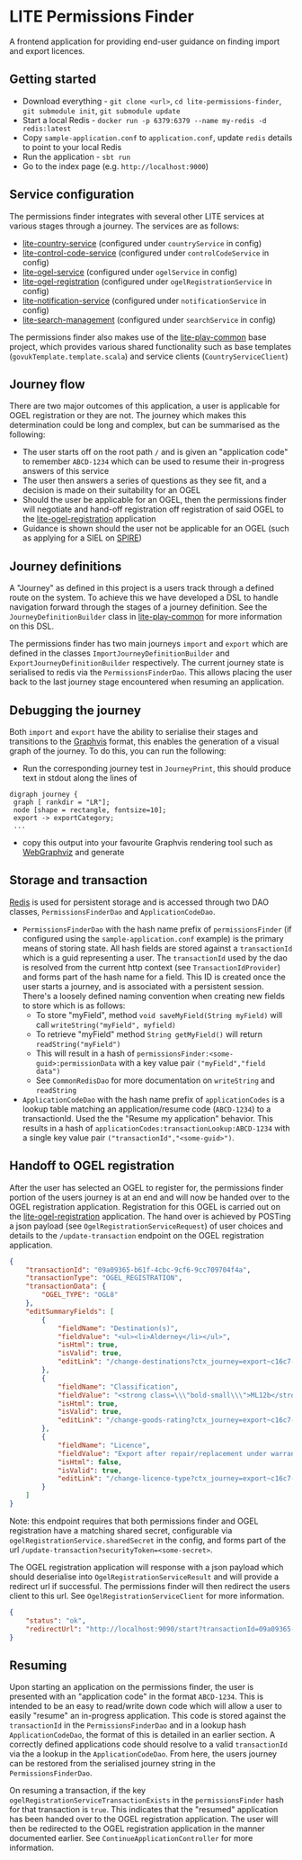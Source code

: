 # LITE Permissions Finder

A frontend application for providing end-user guidance on finding import and export licences.

## Getting started

* Download everything - `git clone <url>`, `cd lite-permissions-finder`, `git submodule init`, `git submodule update`
* Start a local Redis - `docker run -p 6379:6379 --name my-redis -d redis:latest`
* Copy `sample-application.conf` to `application.conf`, update `redis` details to point to your local Redis
* Run the application - `sbt run`
* Go to the index page (e.g. `http://localhost:9000`)

## Service configuration
The permissions finder integrates with several other LITE services at various stages through a journey. The services are as follows:
* [lite-country-service](https://github.com/uktrade/lite-country-service) (configured under `countryService` in config)
* [lite-control-code-service](https://github.com/uktrade/lite-control-code-service) (configured under `controlCodeService` in config)
* [lite-ogel-service](https://github.com/uktrade/lite-ogel-service) (configured under `ogelService` in config)
* [lite-ogel-registration](https://github.com/uktrade/lite-ogel-registration) (configured under `ogelRegistrationService` in config)
* [lite-notification-service](https://github.com/uktrade/lite-notification-service) (configured under `notificationService` in config)
* [lite-search-management](https://github.com/uktrade/lite-search-management) (configured under `searchService` in config)


The permissions finder also makes use of the [lite-play-common](https://github.com/uktrade/lite-play-common) base project, which 
provides various shared functionality such as base templates (`govukTemplate.template.scala`) and service clients (`CountryServiceClient`)

## Journey flow
There are two major outcomes of this application, a user is applicable for OGEL registration or they are not. The journey 
which makes this determination could be long and complex, but can be summarised as the following:
* The user starts off on the root path `/` and is given an "application code" to remember `ABCD-1234` which can be used to
resume their in-progress answers of this service
* The user then answers a series of questions as they see fit, and a decision is made on their suitability for an OGEL
* Should the user be applicable for an OGEL, then the permissions finder will negotiate and hand-off registration off registration of said OGEL to the [lite-ogel-registration](https://github.com/uktrade/lite-ogel-registration) application
* Guidance is shown should the user not be applicable for an OGEL (such as applying for a SIEL on [SPIRE](https://www.spire.trade.gov.uk/spire/fox/espire/LOGIN/login))

## Journey definitions
A "Journey" as defined in this project is a users track through a defined route on the system. To achieve this we have 
developed a DSL to handle navigation forward through the stages of a journey definition. See the `JourneyDefinitionBuilder`
class in [lite-play-common](https://github.com/uktrade/lite-play-common) for more information on this DSL. 

The permissions finder has two main journeys `import` and `export` which are defined in the classes 
`ImportJourneyDefinitionBuilder` and `ExportJourneyDefinitionBuilder` respectively. The current journey state is serialised 
to redis via the `PermissionsFinderDao`. This allows placing the user back to the last journey stage encountered when 
resuming an application.

## Debugging the journey
Both `import` and `export` have the ability to serialise their stages and transitions to the [Graphvis](https://en.wikipedia.org/wiki/Graphviz) 
format, this enables the generation of a visual graph of the journey. To do this, you can run the following: 
* Run the corresponding journey test in `JourneyPrint`, this should produce text in stdout along the lines of 
```text
digraph journey {
 graph [ rankdir = "LR"];
 node [shape = rectangle, fontsize=10];
 export -> exportCategory;
 ...
```
* copy this output into your favourite Graphvis rendering tool such as [WebGraphviz](http://www.webgraphviz.com/) and generate 

## Storage and transaction 
[Redis](https://redis.io/) is used for persistent storage and is accessed through two DAO classes, `PermissionsFinderDao` and `ApplicationCodeDao`.
* `PermissionsFinderDao` with the hash name prefix of `permissionsFinder` (if configured using the `sample-application.conf` example) is 
the primary means of storing state. All hash fields are stored against a `transactionId` which is a guid representing a user. 
The `transactionId` used by the dao is resolved from the current http context (see `TransactionIdProvider`) and forms part 
of the hash name for a field. This ID is created once the user starts a journey, and is associated with a persistent session.
There's a loosely defined naming convention when creating new fields to store which is as follows:
  * To store "myField", method `void saveMyField(String myField)` will call `writeString("myField", myfield)`
  * To retrieve "myField" method `String getMyField()` will return `readString("myField")`
  * This will result in a hash of `permissionsFinder:<some-guid>:permissionData` with a key value pair `("myField","field data")`
  * See `CommonRedisDao` for more documentation on `writeString` and `readString`
* `ApplicationCodeDao` with the hash name prefix of `applicationCodes` is a lookup table matching an application/resume code (`ABCD-1234`)
to a transactionId. Used the the "Resume my application" behavior. This results in a hash of `applicationCodes:transactionLookup:ABCD-1234` 
with a single key value pair `("transactionId","<some-guid>")`.

## Handoff to OGEL registration
After the user has selected an OGEL to register for, the permissions finder portion of the users journey is at an end and
will now be handed over to the OGEL registration application. Registration for this OGEL is carried out on the [lite-ogel-registration](https://github.com/uktrade/lite-ogel-registration) application. 
The hand over is achieved by POSTing a json payload (see `OgelRegistrationServiceRequest`) of user choices and details to the 
`/update-transaction` endpoint on the OGEL registration application.
```json
{
    "transactionId": "09a09365-b61f-4cbc-9cf6-9cc709704f4a",
    "transactionType": "OGEL_REGISTRATION",
    "transactionData": {
        "OGEL_TYPE": "OGL8"
    },
    "editSummaryFields": [
        {
            "fieldName": "Destination(s)",
            "fieldValue": "<ul><li>Alderney</li></ul>",
            "isHtml": true,
            "isValid": true,
            "editLink": "/change-destinations?ctx_journey=export~c16c7-30c54-3559d-1fce4-89ac8-2ef28-0139f-f1d6e-3f7fc-cf87b&ctx_transaction=09a09365-b61f-4cbc-9cf6-9cc709704f4a&ctx_sub_journey=search%3Aphysical&ctx_app_code=ABCD-1234"
        },
        {
            "fieldName": "Classification",
            "fieldValue": "<strong class=\\\"bold-small\\\">ML12b</strong> - Test equipment for kinetic energy projectiles and systems",
            "isHtml": true,
            "isValid": true,
            "editLink": "/change-goods-rating?ctx_journey=export~c16c7-30c54-3559d-1fce4-89ac8-2ef28-0139f-f1d6e-3f7fc-cf87b&ctx_transaction=09a09365-b61f-4cbc-9cf6-9cc709704f4a&ctx_sub_journey=search%3Aphysical&ctx_app_code=ABCD-1234"
        },
        {
            "fieldName": "Licence",
            "fieldValue": "Export after repair/replacement under warranty: military goods",
            "isHtml": false,
            "isValid": true,
            "editLink": "/change-licence-type?ctx_journey=export~c16c7-30c54-3559d-1fce4-89ac8-2ef28-0139f-f1d6e-3f7fc-cf87b&ctx_transaction=09a09365-b61f-4cbc-9cf6-9cc709704f4a&ctx_sub_journey=search%3Aphysical&ctx_app_code=ABCD-1234"
        }
    ]
}
```

Note: this endpoint requires that both permissions finder and OGEL registration have a matching shared secret, 
configurable via `ogelRegistrationService.sharedSecret` in the config, and forms part of the url 
`/update-transaction?securityToken=<some-secret>`.

The OGEL registration application will response with a json payload which should deserialise into 
`OgelRegistrationServiceResult` and will provide a redirect url if successful. The permissions finder will then redirect 
the users client to this url. See `OgelRegistrationServiceClient` for more information.
```json
{
    "status": "ok",
    "redirectUrl": "http://localhost:9090/start?transactionId=09a09365-b61f-4cbc-9cf6-9cc709704f4a"
}
```

## Resuming
Upon starting an application on the permissions finder, the user is presented with an "application code" in the format `ABCD-1234`.
This is intended to be an easy to read/write down code which will allow a user to easily "resume" an in-progress application. 
This code is stored against the `transactionId` in the `PermissionsFinderDao` and in a lookup hash `ApplicationCodeDao`, 
the format of this is detailed in an earlier section. A correctly defined applications code should resolve to a valid `transactionId` 
via the a lookup in the `ApplicationCodeDao`. From here, the users journey can be restored from the serialised journey string 
in the `PermissionsFinderDao`.

On resuming a transaction, if the key `ogelRegistrationServiceTransactionExists` in the `permissionsFinder` hash for that 
transaction is `true`. This indicates that the "resumed" application has been handed over to the OGEL registration application. 
The user will then be redirected to the OGEL registration application in the manner documented earlier. See `ContinueApplicationController` 
for more information.